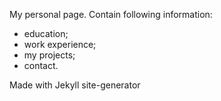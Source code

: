 My personal page. Contain following information:
- education;
- work experience;
- my projects;
- contact.


Made with Jekyll site-generator

